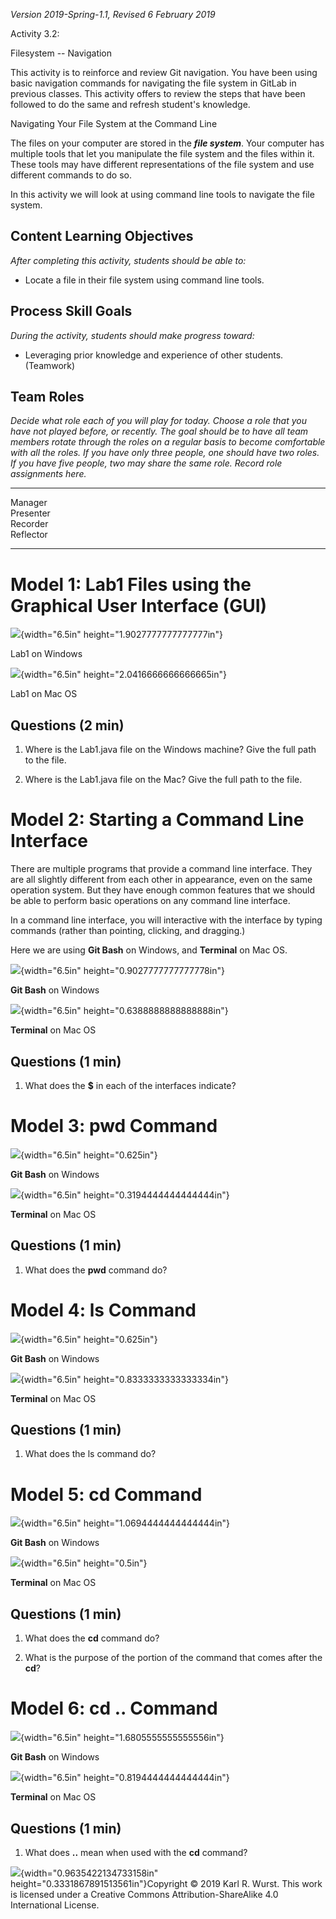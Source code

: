 *Version 2019-Spring-1.1, Revised 6 February 2019*

Activity 3.2:

Filesystem -- Navigation

This activity is to reinforce and review Git navigation. You have been
using basic navigation commands for navigating the file system in GitLab
in previous classes. This activity offers to review the steps that have
been followed to do the same and refresh student's knowledge.

Navigating Your File System at the Command Line

The files on your computer are stored in the ***file system***. Your
computer has multiple tools that let you manipulate the file system and
the files within it. These tools may have different representations of
the file system and use different commands to do so.

In this activity we will look at using command line tools to navigate
the file system.

Content Learning Objectives
---------------------------

*After completing this activity, students should be able to:*

-   Locate a file in their file system using command line tools.

 Process Skill Goals
-------------------

*During the activity, students should make progress toward:*

-   Leveraging prior knowledge and experience of other students.
    (Teamwork)

Team Roles
----------

*Decide what role each of you will play for today. Choose a role that
you have not played before, or recently. The goal should be to have all
team members rotate through the roles on a regular basis to become
comfortable with all the roles. If you have only three people, one
should have two roles. If you have five people, two may share the same
role. Record role assignments here.*

  ----------- --
  Manager     
  Presenter   
  Recorder    
  Reflector   
  ----------- --

Model 1: Lab1 Files using the Graphical User Interface (GUI)
============================================================

![](media/image1.png){width="6.5in" height="1.9027777777777777in"}

Lab1 on Windows

![](media/image2.png){width="6.5in" height="2.0416666666666665in"}

Lab1 on Mac OS

Questions (2 min)
-----------------

1.  Where is the Lab1.java file on the Windows machine? Give the full
    path to the file.

2.  Where is the Lab1.java file on the Mac? Give the full path to the
    file.

Model 2: Starting a Command Line Interface
==========================================

There are multiple programs that provide a command line interface. They
are all slightly different from each other in appearance, even on the
same operation system. But they have enough common features that we
should be able to perform basic operations on any command line
interface.

In a command line interface, you will interactive with the interface by
typing commands (rather than pointing, clicking, and dragging.)

Here we are using **Git Bash** on Windows, and **Terminal** on Mac OS.

![](media/image3.png){width="6.5in" height="0.9027777777777778in"}

**Git Bash** on Windows

![](media/image4.png){width="6.5in" height="0.6388888888888888in"}

**Terminal** on Mac OS

Questions (1 min)
-----------------

1.  What does the **\$** in each of the interfaces indicate?

Model 3: **pwd** Command
========================

![](media/image5.png){width="6.5in" height="0.625in"}

**Git Bash** on Windows

![](media/image6.png){width="6.5in" height="0.3194444444444444in"}

**Terminal** on Mac OS

Questions (1 min)
-----------------

1.  What does the **pwd** command do?

Model 4: **ls** Command
=======================

![](media/image7.png){width="6.5in" height="0.625in"}

**Git Bash** on Windows

![](media/image8.png){width="6.5in" height="0.8333333333333334in"}

**Terminal** on Mac OS

Questions (1 min)
-----------------

1.  What does the ls command do?

Model 5: **cd** Command
=======================

![](media/image9.png){width="6.5in" height="1.0694444444444444in"}

**Git Bash** on Windows

![](media/image10.png){width="6.5in" height="0.5in"}

**Terminal** on Mac OS

Questions (1 min)
-----------------

1.  What does the **cd** command do?

2.  What is the purpose of the portion of the command that comes after
    the **cd**?

Model 6: **cd ..** Command
==========================

![](media/image11.png){width="6.5in" height="1.6805555555555556in"}

**Git Bash** on Windows

![](media/image12.png){width="6.5in" height="0.8194444444444444in"}

**Terminal** on Mac OS

Questions (1 min)
-----------------

1.  What does **..** mean when used with the **cd** command?

![](media/image13.png){width="0.9635422134733158in"
height="0.3331867891513561in"}Copyright © 2019 Karl R. Wurst. This work
is licensed under a Creative Commons Attribution-ShareAlike 4.0
International License.
